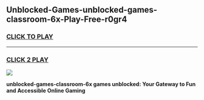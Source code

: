 
## Unblocked-Games-unblocked-games-classroom-6x-Play-Free-r0gr4
<h3>
<a href="https://premium76.site?title=unblocked-games-classroom-6x&ref=12A">CLICK TO PLAY</a></h3>
<hr>

<h3>
<a href="https://premium76.site?title=unblocked-games-classroom-6x&ref=12A">CLICK 2 PLAY</a>
  
</h3>

<a href="https://premium76.site?title=unblocked-games-classroom-6x&ref=12A"><img src="https://clearcache.store/games.png"></a>


**unblocked-games-classroom-6x games unblocked: Your Gateway to Fun and Accessible Online Gaming**
